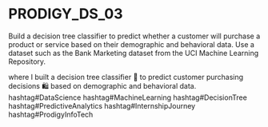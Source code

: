 # PRODIGY_DS_03

Build a decision tree classifier to predict whether a customer will purchase a product or service based on their demographic and behavioral data. Use a dataset such as the Bank Marketing dataset from the UCI Machine Learning Repository.

where I built a decision tree classifier 🌳 to predict customer purchasing decisions 🛍️ based on demographic and behavioral data. hashtag#DataScience hashtag#MachineLearning hashtag#DecisionTree hashtag#PredictiveAnalytics hashtag#InternshipJourney hashtag#ProdigyInfoTech
